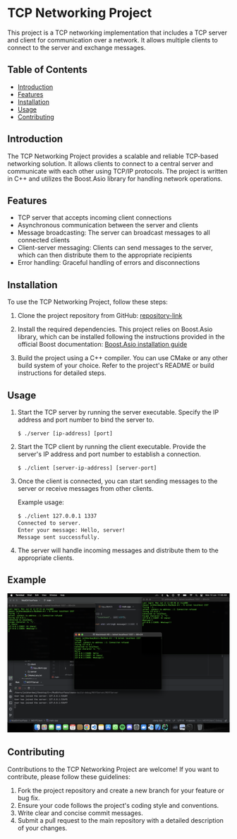 # TCP Networking Project

This project is a TCP networking implementation that includes a TCP server and client for communication over a network. It allows multiple clients to connect to the server and exchange messages.

## Table of Contents

- [Introduction](#introduction)
- [Features](#features)
- [Installation](#installation)
- [Usage](#usage)
- [Contributing](#contributing)

## Introduction

The TCP Networking Project provides a scalable and reliable TCP-based networking solution. It allows clients to connect to a central server and communicate with each other using TCP/IP protocols. The project is written in C++ and utilizes the Boost.Asio library for handling network operations.

## Features

- TCP server that accepts incoming client connections
- Asynchronous communication between the server and clients
- Message broadcasting: The server can broadcast messages to all connected clients
- Client-server messaging: Clients can send messages to the server, which can then distribute them to the appropriate recipients
- Error handling: Graceful handling of errors and disconnections

## Installation

To use the TCP Networking Project, follow these steps:

1. Clone the project repository from GitHub: [repository-link]([https://github.com/jai-bhardwaj/TCP-Client-Server-boost-asio-cpp/new/main?readme=1])

2. Install the required dependencies. This project relies on Boost.Asio library, which can be installed following the instructions provided in the official Boost documentation: [Boost.Asio installation guide](https://www.boost.org/doc/libs/1_76_0/doc/html/boost_asio/overview/core/installation.html)

3. Build the project using a C++ compiler. You can use CMake or any other build system of your choice. Refer to the project's README or build instructions for detailed steps.

## Usage

1. Start the TCP server by running the server executable. Specify the IP address and port number to bind the server to.

   ```shell
   $ ./server [ip-address] [port]
   ```
2. Start the TCP client by running the client executable. Provide the server's IP address and port number to establish a connection.
   ```shell
   $ ./client [server-ip-address] [server-port]
   ```
3. Once the client is connected, you can start sending messages to the server or receive messages from other clients.

   Example usage:

   ```shell
   $ ./client 127.0.0.1 1337
   Connected to server.
   Enter your message: Hello, server!
   Message sent successfully.
   ```
4. The server will handle incoming messages and distribute them to the appropriate clients.

## Example

![Image Description](https://raw.githubusercontent.com/jai-bhardwaj/TCP-Client-Server-boost-asio-cpp/main/Screenshot%202023-06-12%20at%2011.58.18%20AM.png)

## Contributing

Contributions to the TCP Networking Project are welcome! If you want to contribute, please follow these guidelines:

1. Fork the project repository and create a new branch for your feature or bug fix.
2. Ensure your code follows the project's coding style and conventions.
3. Write clear and concise commit messages.
4. Submit a pull request to the main repository with a detailed description of your changes.
